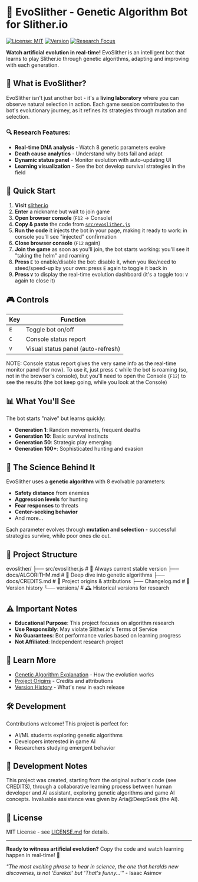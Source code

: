 # 🐍 EvoSlither - Genetic Algorithm Bot for Slither.io

[![License: MIT](https://img.shields.io/badge/License-MIT-yellow.svg)](https://opensource.org/licenses/MIT)
[![Version](https://img.shields.io/badge/Version-1.0.0-blue.svg)](src/evoslither.js)
[![Research Focus](https://img.shields.io/badge/Research-Genetic_Algorithms-green.svg)](docs/ALGORITHM.md)

**Watch artificial evolution in real-time!** EvoSlither is an intelligent bot that learns to play Slither.io through genetic algorithms, adapting and improving with each generation.

## 🧬 What is EvoSlither?

EvoSlither isn't just another bot - it's a **living laboratory** where you can observe natural selection in action. Each game session contributes to the bot's evolutionary journey, as it refines its strategies through mutation and selection.

### 🔍 Research Features:
- **Real-time DNA analysis** - Watch 8 genetic parameters evolve
- **Death cause analytics** - Understand why bots fail and adapt
- **Dynamic status panel** - Monitor evolution with auto-updating UI
- **Learning visualization** - See the bot develop survival strategies in the field

## 🚀 Quick Start

1. **Visit** [slither.io](http://slither.io)
2. **Enter** a nickname but wait to join game
3. **Open browser console** (`F12` → Console)
4. **Copy & paste** the code from [`src/evoslither.js`](src/evoslither.js)
5. **Run the code** it injects the bot in your page, making it ready to work: in console you'll see "injected" confirmation
6. **Close browser console** (`F12` again)
7. **Join the game** as soon as you'll join, the bot starts working: you'll see it "taking the helm" and roaming
8. **Press `E`** to enable/disable the bot: disable it, when you like/need to steed/speed-up by your own: press `E` again to toggle it back in
9. **Press `V`** to display the real-time evolution dashboard (it's a toggle too: `V` again to close it)

## 🎮 Controls

| Key | Function |
|-----|----------|
| `E` | Toggle bot on/off |
| `C` | Console status report |
| `V` | Visual status panel (auto-refresh) |

NOTE: Console status report gives the very same info as the real-time monitor panel (for now). To use it, just press `C` while the bot is roaming (so, not in the browser's console), but you'll need to open the Console (`F12`) to see the results (the bot keep going, while you look at the Console)

## 📊 What You'll See

The bot starts "naive" but learns quickly:
- **Generation 1**: Random movements, frequent deaths
- **Generation 10**: Basic survival instincts
- **Generation 50**: Strategic play emerging
- **Generation 100+**: Sophisticated hunting and evasion

## 🧪 The Science Behind It

EvoSlither uses a **genetic algorithm** with 8 evolvable parameters:
- **Safety distance** from enemies
- **Aggression levels** for hunting  
- **Fear responses** to threats
- **Center-seeking behavior**
- And more...

Each parameter evolves through **mutation and selection** - successful strategies survive, while poor ones die out.

## 📁 Project Structure
evoslither/
├── src/evoslither.js # 🎯 Always current stable version
├── docs/ALGORITHM.md # 🧠 Deep dive into genetic algorithms
├── docs/CREDITS.md # 👥 Project origins & attributions
├── Changelog.md # 📜 Version history
└── versions/ # 🕰️ Historical versions for research


## ⚠️ Important Notes

- **Educational Purpose**: This project focuses on algorithm research
- **Use Responsibly**: May violate Slither.io's Terms of Service
- **No Guarantees**: Bot performance varies based on learning progress
- **Not Affiliated**: Independent research project

## 🔗 Learn More

- [Genetic Algorithm Explanation](docs/ALGORITHM.md) - How the evolution works
- [Project Origins](docs/CREDITS.md) - Credits and attributions
- [Version History](Changelog.md) - What's new in each release

## 🛠️ Development

Contributions welcome! This project is perfect for:
- AI/ML students exploring genetic algorithms
- Developers interested in game AI
- Researchers studying emergent behavior

## 🧠 Development Notes

This project was created, starting from the original author's code (see CREDITS), through a collaborative learning process between human developer and AI assistant, exploring genetic algorithms and game AI concepts. Invaluable assistance was given by Aria@DeepSeek (the AI).

## 📜 License

MIT License - see [LICENSE.md](LICENSE.md) for details.

---

**Ready to witness artificial evolution?** Copy the code and watch learning happen in real-time! 🚀

*"The most exciting phrase to hear in science, the one that heralds new discoveries, is not 'Eureka!' but 'That's funny...'"* - Isaac Asimov